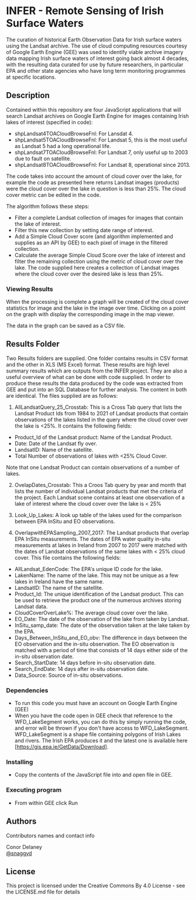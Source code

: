 # INFER - Remote Sensing of Irish Surface Waters

The curation of historical Earth Observation Data for Irish surface waters using the Landsat archive. The use of cloud computing resources courtesy of Google Earth Engine (GEE) was used to identify viable archive imagery data mapping Irish surface waters of interest going back almost 4 decades, with the resulting data curated for use by future researchers, in particular EPA and other state agencies who have long term monitoring programmes at specific locations.

## Description

Contained within this repository are four JavaScript applications that will search Landsat archives on Google Earth Engine for images containing Irish lakes of interest (specified in code): 

* shpLandsat4TOACloudBrowseFnl: For Lansdat 4.
* shpLandsat5TOACloudBrowseFnl: For Landsat 5, this is the most useful as Landsat 5 had a long operational life.
* shpLandsat7TOACloudBrowseFnl: For Landsat 7, only useful up to 2003 due to fault on satellite.
* shpLandsat8TOACloudBrowseFnl: For Landsat 8, operational since 2013.

The code takes into account the amount of cloud cover over the lake, for example the code as presented here returns Landsat images (products) were the cloud cover over the lake in question is less than 25%. The cloud cover metric can be edited in the code. 

The algorithm follows these steps:

* Filter a complete Landsat collection of images for images that contain the lake of interest.
* Filter this new collection by setting date range of interest.
* Add a Simple Cloud Cover score (and algorithm implemented and supplies as an API by GEE) to each pixel of image in the filtered collection.
* Calculate the average Simple Cloud Score over the lake of interest and filter the remaining collection using the metric of cloud cover over the lake. The code supplied here creates a collection of Landsat images where the cloud cover over the desired lake is less than 25%. 

### Viewing Results

When the processing is complete a graph will be created of the cloud cover statistics for image and the lake in the image over time. Clicking on a point on the graph with display the corresponding image in the map viewer.

The data in the graph can be saved as a CSV file.

## Results Folder

Two Results folders are supplied. One folder contains results in CSV format and the other in XLS (MS Excel) format. These results are high level summary results which are outputs from the INFER project. They are also a useful overview of what can be done with code supplied. In order to produce these results the data produced by the code was extracted from GEE and put into an SQL Database for further analysis. The content in both are identical. The files supplied are as follows:

1) AllLandsatQuery_25_Crosstab: This is a Cross Tab query that lists the Landsat Product Ids from 1984 to 2021 of Landsat products that contain observations of the lakes listed in the query where the cloud cover over the lake is <25%. It contains the following fields:

* Product_Id of the Landsat product: Name of the Landsat Product.
* Date: Date of the Landsat fly over.
* LandsatID: Name of the satellite.
* Total Number of observations of lakes with <25% Cloud Cover. 

Note that one Landsat Product can contain observations of a number of lakes.

2) OvelapDates_Crosstab: This a Croos Tab query by year and month that lists the number of individual Landsat products that met the criteria of the project. Each Landsat scene contains at least one observation of a lake of interest where the cloud cover over the lake is < 25%

3) Look_Up_Lakes: A look up table of the lakes used for the comparison between EPA InSitu and EO observations.

4) OverlapwithEPASampling_2007_2017: The Landsat products that overlap EPA InSitu measurements. The dates of EPA water quality in-situ measurements at lakes in Ireland from 2007 to 2017 were matched with the dates of Landsat observations of the same lakes with < 25% cloud cover. This file contains the following fields:

* AllLandsat_EdenCode: The EPA's unique ID code for the lake. 
* LakenName: The name of the lake. This may not be unique as a few lakes in Ireland have the same name.
* LandsatID: The name of the satellite.
* Product_Id: The unique identification of the Landsat product. This can be used to retrieve the product one of the numerous archives storing Landsat data.
* CloudCoverOverLake%: The average cloud cover over the lake.
* EO_Date: The date of the observation of the lake from taken by Landsat.
* InSitu_samp_date: The date of the observation taken at the lake taken by the EPA.
* Days_Between_InSitu_and_EO_obv: The difference in days between the EO observation and the in-situ observation. The EO observation is matched with a period of time that consists of 14 days either side of the in-situ observation date.
* Search_StartDate: 14 days before in-situ observation date.
* Search_EndDate: 14 days after in-situ observation date.
* Data_Source: Source of in-situ observations.

### Dependencies

* To run this code you must have an account on Google Earth Engine (GEE)
* When you have the code open in GEE check that reference to the WFD_LakeSegment works, you can do this by simply running the code, and error will be thrown if you don't have access to WFD_LakeSegment. WFD_LakeSegment is a shape file containing polygons of Irish Lakes and rivers. The Irish EPA produces it and the latest one is available here [https://gis.epa.ie/GetData/Download].

### Installing

* Copy the contents of the JavaScript file into and open file in GEE.

### Executing program

* From within GEE click Run

## Authors

Contributors names and contact info

Conor Delaney  
[@snaggyd](https://twitter.com/snaggyd)

## License

This project is licensed under the Creative Commons By 4.0 License - see the LICENSE.md file for details


